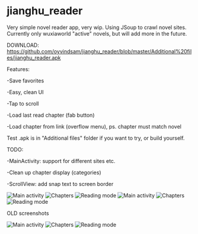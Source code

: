 # jianghu_reader
Very simple novel reader app, very wip. Using JSoup to crawl novel sites. Currently only wuxiaworld "active" novels, but will add more in the future. 

DOWNLOAD: https://github.com/oyvindsam/jianghu_reader/blob/master/Additional%20files/jianghu_reader.apk



Features:

-Save favorites

-Easy, clean UI

-Tap to scroll 

-Load last read chapter (fab button)

-Load chapter from link (overflow menu), ps. chapter must match novel


Test .apk is in "Additional files" folder if you want to try, or build yourself. 


TODO:

-MainActivity: support for different sites etc.

-Clean up chapter display (categories)

-ScrollView: add snap text to screen border 

![Main activity](https://github.com/oyvindsam/jianghu_reader/blob/aSyncTaskLoader/Additional%20files/Screenshot_20170708-233005.png) ![Chapters](https://github.com/oyvindsam/jianghu_reader/blob/aSyncTaskLoader/Additional%20files/Screenshot_20170708-215422.png)
![Reading mode](https://github.com/oyvindsam/jianghu_reader/blob/aSyncTaskLoader/Additional%20files/Screenshot_20170708-233044.png) ![Main activity](https://github.com/oyvindsam/jianghu_reader/blob/aSyncTaskLoader/Additional%20files/Screenshot_20170708-215454.png) ![Chapters](https://github.com/oyvindsam/jianghu_reader/blob/aSyncTaskLoader/Additional%20files/Screenshot_20170708-233444.png) ![Reading mode](https://github.com/oyvindsam/jianghu_reader/blob/aSyncTaskLoader/Additional%20files/Screenshot_20170708-233551.png)



OLD screenshots


![Main activity](https://github.com/oyvindsam/jianghu_reader/blob/master/Additional%20files/Screenshot_20170316-152700.png) ![Chapters](https://github.com/oyvindsam/jianghu_reader/blob/master/Additional%20files/Screenshot_20170316-152707.png)
![Reading mode](https://github.com/oyvindsam/jianghu_reader/blob/master/Additional%20files/Screenshot_20170316-152712.png)
